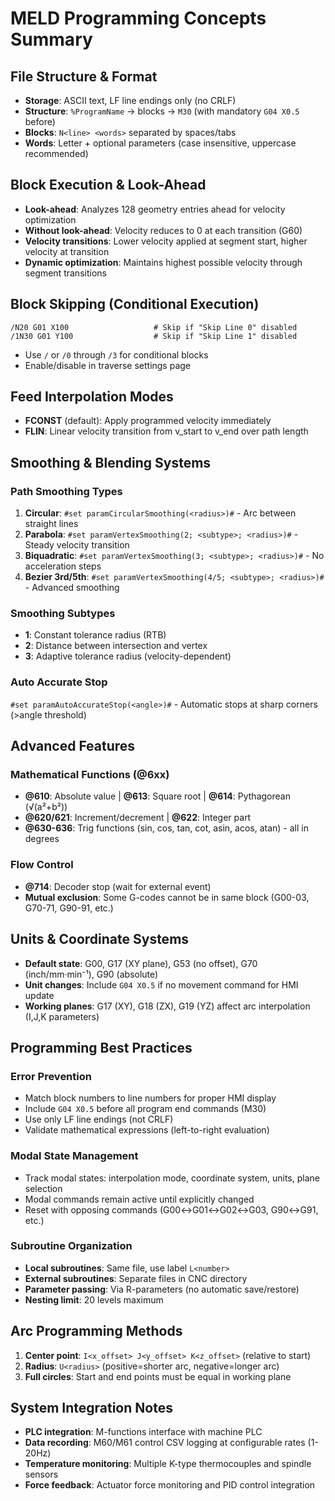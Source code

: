 # MELD Programming Concepts Summary

## File Structure & Format
- **Storage**: ASCII text, LF line endings only (no CRLF)
- **Structure**: `%ProgramName` → blocks → `M30` (with mandatory `G04 X0.5` before)
- **Blocks**: `N<line> <words>` separated by spaces/tabs
- **Words**: Letter + optional parameters (case insensitive, uppercase recommended)

## Block Execution & Look-Ahead
- **Look-ahead**: Analyzes 128 geometry entries ahead for velocity optimization
- **Without look-ahead**: Velocity reduces to 0 at each transition (G60)
- **Velocity transitions**: Lower velocity applied at segment start, higher velocity at transition
- **Dynamic optimization**: Maintains highest possible velocity through segment transitions

## Block Skipping (Conditional Execution)
```gcode
/N20 G01 X100                   # Skip if "Skip Line 0" disabled
/1N30 G01 Y100                  # Skip if "Skip Line 1" disabled
```
- Use `/` or `/0` through `/3` for conditional blocks
- Enable/disable in traverse settings page

## Feed Interpolation Modes
- **FCONST** (default): Apply programmed velocity immediately
- **FLIN**: Linear velocity transition from v_start to v_end over path length

## Smoothing & Blending Systems

### Path Smoothing Types
1. **Circular**: `#set paramCircularSmoothing(<radius>)#` - Arc between straight lines
2. **Parabola**: `#set paramVertexSmoothing(2; <subtype>; <radius>)#` - Steady velocity transition
3. **Biquadratic**: `#set paramVertexSmoothing(3; <subtype>; <radius>)#` - No acceleration steps
4. **Bezier 3rd/5th**: `#set paramVertexSmoothing(4/5; <subtype>; <radius>)#` - Advanced smoothing

### Smoothing Subtypes
- **1**: Constant tolerance radius (RTB)
- **2**: Distance between intersection and vertex
- **3**: Adaptive tolerance radius (velocity-dependent)

### Auto Accurate Stop
`#set paramAutoAccurateStop(<angle>)#` - Automatic stops at sharp corners (>angle threshold)

## Advanced Features

### Mathematical Functions (@6xx)
- **@610**: Absolute value | **@613**: Square root | **@614**: Pythagorean (√(a²+b²))
- **@620/621**: Increment/decrement | **@622**: Integer part
- **@630-636**: Trig functions (sin, cos, tan, cot, asin, acos, atan) - all in degrees

### Flow Control
- **@714**: Decoder stop (wait for external event)
- **Mutual exclusion**: Some G-codes cannot be in same block (G00-03, G70-71, G90-91, etc.)

## Units & Coordinate Systems
- **Default state**: G00, G17 (XY plane), G53 (no offset), G70 (inch/mm·min⁻¹), G90 (absolute)
- **Unit changes**: Include `G04 X0.5` if no movement command for HMI update
- **Working planes**: G17 (XY), G18 (ZX), G19 (YZ) affect arc interpolation (I,J,K parameters)

## Programming Best Practices

### Error Prevention
- Match block numbers to line numbers for proper HMI display
- Include `G04 X0.5` before all program end commands (M30)
- Use only LF line endings (not CRLF)
- Validate mathematical expressions (left-to-right evaluation)

### Modal State Management
- Track modal states: interpolation mode, coordinate system, units, plane selection
- Modal commands remain active until explicitly changed
- Reset with opposing commands (G00↔G01↔G02↔G03, G90↔G91, etc.)

### Subroutine Organization
- **Local subroutines**: Same file, use label `L<number>`
- **External subroutines**: Separate files in CNC directory
- **Parameter passing**: Via R-parameters (no automatic save/restore)
- **Nesting limit**: 20 levels maximum

## Arc Programming Methods
1. **Center point**: `I<x_offset> J<y_offset> K<z_offset>` (relative to start)
2. **Radius**: `U<radius>` (positive=shorter arc, negative=longer arc)
3. **Full circles**: Start and end points must be equal in working plane

## System Integration Notes
- **PLC integration**: M-functions interface with machine PLC
- **Data recording**: M60/M61 control CSV logging at configurable rates (1-20Hz)
- **Temperature monitoring**: Multiple K-type thermocouples and spindle sensors
- **Force feedback**: Actuator force monitoring and PID control integration
